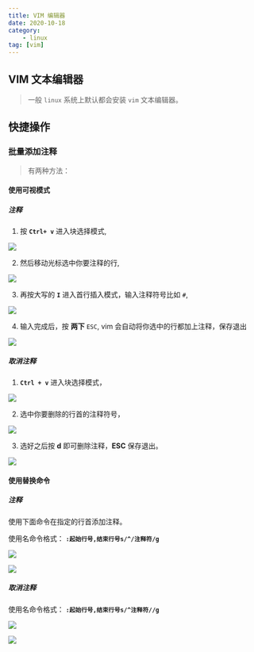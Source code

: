 ```yaml
---
title: VIM 编辑器
date: 2020-10-18
category: 
    - linux
tag: [vim]
---
```




## VIM 文本编辑器
> 一般 `linux` 系统上默认都会安装 `vim` 文本编辑器。



## 快捷操作

### 批量添加注释

> 有两种方法：

#### 使用可视模式

##### 注释

1. 按 **`Ctrl+ v`** 进入块选择模式,

 ![](https://cdn.jsdelivr.net/gh/vinloong/imgchr@latest/notes/img/202201191058873.png)


2. 然后移动光标选中你要注释的行,

 ![](https://cdn.jsdelivr.net/gh/vinloong/imgchr@latest/notes/img/202201191059608.png)


3. 再按大写的 **`I`** 进入首行插入模式，输入注释符号比如 `#`,

 ![](https://cdn.jsdelivr.net/gh/vinloong/imgchr@latest/notes/img/202201191059940.png)


4. 输入完成后，按 **两下** `ESC`, vim 会自动将你选中的行都加上注释，保存退出

 ![](https://cdn.jsdelivr.net/gh/vinloong/imgchr@latest/notes/img/202201191059429.png)


##### 取消注释

1. **`Ctrl + v`** 进入块选择模式，

 ![](https://cdn.jsdelivr.net/gh/vinloong/imgchr@latest/notes/img/202201191100130.png)

2. 选中你要删除的行首的注释符号，

 ![](https://cdn.jsdelivr.net/gh/vinloong/imgchr@latest/notes/img/202201191100634.png)

3. 选好之后按 **d** 即可删除注释，**ESC** 保存退出。

 ![](https://cdn.jsdelivr.net/gh/vinloong/imgchr@latest/notes/img/202201191100231.png)



#### 使用替换命令

##### 注释

使用下面命令在指定的行首添加注释。

使用名命令格式： **`:起始行号,结束行号s/^/注释符/g`**

 ![](https://cdn.jsdelivr.net/gh/vinloong/imgchr@latest/notes/img/202201191101730.png)



 ![](https://cdn.jsdelivr.net/gh/vinloong/imgchr@latest/notes/img/202201191101021.png)

##### 取消注释

使用名命令格式： **`:起始行号,结束行号s/^注释符//g`**

 ![](https://cdn.jsdelivr.net/gh/vinloong/imgchr@latest/notes/img/202201191101890.png)

 ![](https://cdn.jsdelivr.net/gh/vinloong/imgchr@latest/notes/img/202201191101210.png)

 

